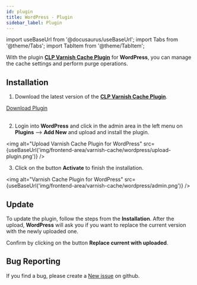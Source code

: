 ```yaml
---
id: plugin
title: WordPress - Plugin
sidebar_label: Plugin
---
```


import useBaseUrl from '@docusaurus/useBaseUrl';
import Tabs from '@theme/Tabs';
import TabItem from '@theme/TabItem';

With the plugin [**CLP Varnish Cache Plugin**](https://github.com/cloudpanel-io/clp-wp-varnish-cache) for **WordPress**, you can manage the cache settings and perform purge operations.

## Installation

1. Download the latest version of the [**CLP Varnish Cache Plugin**](https://github.com/cloudpanel-io/clp-wp-varnish-cache).

<a class="btn btn-blue btn-lg" href="https://github.com/cloudpanel-io/clp-wp-varnish-cache/raw/master/release/latest.zip" target="_blank">Download Plugin</a> <br /><br/>

2. Login into **WordPress** and click in the admin area in the left menu on **Plugins** --> **Add New** and upload and install the plugin.

<img alt="Upload Varnish Cache Plugin for WordPress" src={useBaseUrl('img/frontend-area/varnish-cache/wordpress/upload-plugin.png')} />

3. Click on the button **Activate** to finish the installation.

<img alt="Varnish Cache Plugin for WordPress" src={useBaseUrl('img/frontend-area/varnish-cache/wordpress/admin.png')} />

## Update

To update the plugin, follow the steps from the **Installation**.
After the upload, **WordPress** will ask you if you want to replace the current version with the newly uploaded one.

Confirm by clicking on the button **Replace current with uploaded**.

## Bug Reporting

If you find a bug, please create a [New issue](https://github.com/cloudpanel-io/clp-wp-varnish-cache/issues/new/choose) on github.